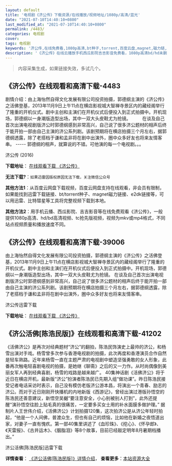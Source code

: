 ```yaml
---
layout: default
title: '电视剧《济公传》下载资源/在线播放/视频地址/1080p/高清/蓝光'
date: "2021-07-10T14:40:10+0800"
last_modified_at: "2021-07-10T14:40:10+0800"
permalink: /4483/
categories: 电视剧
cover:
tags: 电视剧
keywords: '济公传,在线免费看,1080p高清,bt种子,torrent,百度云盘,magnet,磁力链,迅雷下载资源'
description: '《济公传》在线云播放手机西瓜影院吉吉影音免费看，1080p高清bd/hd未删减完整版和tc抢先枪版，mkv/mp4格式，附带bt/torrent种子、magnet/磁力链、百度云盘、网盘资源迅雷下载链接'
---
```


>内容采集生成，如果链接失效，多试几个。


## 《济公传》在线观看和高清下载-4483

剧情介绍：由上海怡然自得文化发展有限公司投资拍摄，郭德纲主演的《济公传》之活佛登基，2013年11月9日上午11点在横店影视城大智禅寺景区内的藏经阁举行了隆重的开机仪式。剧中主创和主演们在开机仪式后便投入到正式拍摄中。开机现场，郭德纲以一身潮版造型出场，其中一双大头皮鞋尤为抢镜。  　　在谈及自己首次出演电视剧版济公时郭德纲感到非常高兴，自己说了很多济公题材的相声后终于能开拍一部由自己主演的济公系列剧。该剧预期将在横店拍摄三个月左右，据郭德纲透露，除了老搭档于谦和孟非将在剧中出演外，圈中众多好友也将来友情客串。 ----- 郭德纲的相声，就算说的不错。可他演的每一个电视剧。。。


济公传 (2016)

**下载地址**： [在线观看下载 《济公传》](https://www.btbtdy.me/btdy/dy5455.html) 


**无法下载?**：`如果迅雷因版权原因无法下载，关注微信公众号 `

**其他方法1**：从百度云网盘下载视频，百度云网盘支持在线观看，非会员有限制，如果能找到迅雷下载链接、bt/torrent种子、magnet磁力链接、e2dk链接等，可以用迅雷、比特彗星等工具将完整视频下载到本地。

**其他方法2**：用手机云播、西瓜影院、吉吉影音等在线免费观看《济公传》，一般提供1080p高清、hd/bd高清视频、tc抢先版视频，视频为mkv或mp4格式，不同站点视频质量和播放速度不同。


## 《济公传》在线观看和高清下载-39006

由上海怡然自得文化发展有限公司投资拍摄，郭德纲主演的《济公传》之活佛登基，2013年11月9日上午11点在横店影视城大智禅寺景区内的藏经阁举行了隆重的开机仪式。剧中主创和主演们在开机仪式后便投入到正式拍摄中。开机现场，郭德纲以一身潮版造型出场，其中一双大头皮鞋尤为抢镜。 在谈及自己首次出演电视剧版济公时郭德纲感到非常高兴，自己说了很多济公题材的相声后终于能开拍一部由自己主演的济公系列剧。该剧预期将在横店拍摄三个月左右，据郭德纲透露，除了老搭档于谦和孟非将在剧中出演外，圈中众多好友也将来友情客串。<br />


济公传迅雷下载

**下载地址**： [在线观看下载 《济公传》](https://www.993dy.com//vod-detail-id-13384.html) 


## 《济公活佛[陈浩民版]》在线观看和高清下载-41202

《活佛济公》是再次对经典题材&ldquo;济公”的翻拍，陈浩民饰演史上最帅的济公，和杨雪出演对手戏。杨雪曾多次参与香港电视剧的拍摄，此次再度和香港演员合作自然是轻车熟路。近年来杨雪一直在主题严肃的电视剧中塑造坚强勇敢的女人形象，此番再次触电轻喜剧电视的拍摄，是她继《聊斋》之后的又一力作。从时尚偶像到美丽女军人再到经典喜剧，杨雪的戏路是越来越广。 40集神话剧《活佛济公》将于近日在横店开机，最新版“济公”扮演者陈浩民已先期入组&ldquo;做功课&rdquo;。昨日陈浩民接受记者电话采访时表示，自己没有模仿老版济公游本昌，将演出一个青春、励志的济公。而对于近日刚刚开快播机的内地新版《西游记》，曾经出演过港版孙悟空的陈浩民还善意建议，新悟空吴樾&ldquo;要注意安全，小心别被别人打到”，此外还提醒“演孙悟空往脸上贴毛真的很痛苦，一定要多买女士用的补水面膜多做护理。&rdquo; 据制片人王世伟介绍，《活佛济公》计划拍摄120集，这次拍济公是从济公年轻时拍起，&ldquo;他是一个人间佛，普渡众生，但也有自己的烦恼，比如他在新婚之夜悟道出家，对妻子一直有愧疚。第一部40集里讲述了《血珍珠》、《挖心》、《怀孕郎》、《天雷报》、《古井运木》、《胭脂泪》等8个故事，目前已经敲定明年8月暑期档播出。&rdquo;


济公活佛[陈浩民版]迅雷下载

**详情查看**： [《济公活佛[陈浩民版]》详情介绍](/movie/41202/)， **查看更多**：[本站资源大全](/movie/t/all/)

